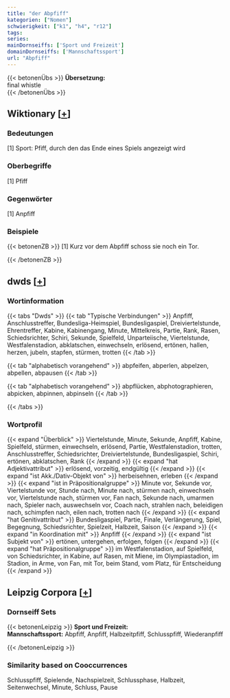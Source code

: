 ```yaml
---
title: "der Abpfiff"
kategorien: ["Nomen"]
schwierigkeit: ["k1", "h4", "r12"]
tags:
series:
mainDornseiffs: ['Sport und Freizeit']
domainDornseiffs: ['Mannschaftssport']
url: "Abpfiff"
---
```


{{< betonenÜbs >}}
**Übersetzung:**  
final whistle  
{{< /betonenÜbs >}}

## Wiktionary [[+](https://de.wiktionary.org/wiki/Abpfiff)]

### Bedeutungen
[1] Sport: Pfiff, durch den das Ende eines Spiels angezeigt wird  

### Oberbegriffe
[1] Pfiff  

### Gegenwörter
[1] Anpfiff  

### Beispiele
{{< betonenZB >}}
[1] Kurz vor dem Abpfiff schoss sie noch ein Tor.  

{{< /betonenZB >}}


## dwds [[+](https://www.dwds.de/wb/Abpfiff)]

### Wortinformation
{{< tabs "Dwds" >}}
{{< tab "Typische Verbindungen" >}}
Anpfiff, Anschlusstreffer, Bundesliga-Heimspiel, Bundesligaspiel, Dreiviertelstunde, Ehrentreffer, Kabine, Kabinengang, Minute, Mittelkreis, Partie, Rank, Rasen, Schiedsrichter, Schiri, Sekunde, Spielfeld, Unparteiische, Viertelstunde, Westfalenstadion, abklatschen, einwechseln, erlösend, ertönen, hallen, herzen, jubeln, stapfen, stürmen, trotten
{{< /tab >}}

{{< tab "alphabetisch vorangehend" >}}
abpfeifen, abperlen, abpelzen, abpellen, abpausen
{{< /tab >}}

{{< tab "alphabetisch vorangehend" >}}
abpflücken, abphotographieren, abpicken, abpinnen, abpinseln
{{< /tab >}}

{{< /tabs >}}

### Wortprofil
{{< expand "Überblick" >}} Viertelstunde, Minute, Sekunde, Anpfiff, Kabine, Spielfeld, stürmen, einwechseln, erlösend, Partie, Westfalenstadion, trotten, Anschlusstreffer, Schiedsrichter, Dreiviertelstunde, Bundesligaspiel, Schiri, ertönen, abklatschen, Rank {{< /expand >}}
{{< expand "hat Adjektivattribut" >}} erlösend, vorzeitig, endgültig {{< /expand >}}
{{< expand "ist Akk./Dativ-Objekt von" >}} herbeisehnen, erleben {{< /expand >}}
{{< expand "ist in Präpositionalgruppe" >}} Minute vor, Sekunde vor, Viertelstunde vor, Stunde nach, Minute nach, stürmen nach, einwechseln vor, Viertelstunde nach, stürmen vor, Fan nach, Sekunde nach, umarmen nach, Spieler nach, auswechseln vor, Coach nach, strahlen nach, beleidigen nach, schimpfen nach, eilen nach, trotten nach {{< /expand >}}
{{< expand "hat Genitivattribut" >}} Bundesligaspiel, Partie, Finale, Verlängerung, Spiel, Begegnung, Schiedsrichter, Spielzeit, Halbzeit, Saison {{< /expand >}}
{{< expand "in Koordination mit" >}} Anpfiff {{< /expand >}}
{{< expand "ist Subjekt von" >}} ertönen, untergehen, erfolgen, folgen {{< /expand >}}
{{< expand "hat Präpositionalgruppe" >}} im Westfalenstadion, auf Spielfeld, von Schiedsrichter, in Kabine, auf Rasen, mit Miene, im Olympiastadion, im Stadion, in Arme, von Fan, mit Tor, beim Stand, vom Platz, für Entscheidung {{< /expand >}}

## Leipzig Corpora [[+](https://corpora.uni-leipzig.de/en/res?word=Abpfiff&corpusId=deu_newscrawl-public_2018)]

### Dornseiff Sets
{{< betonenLeipzig >}}
**Sport und Freizeit:**  
**Mannschaftssport:** Abpfiff, Anpfiff, Halbzeitpfiff, Schlusspfiff, Wiederanpfiff  

{{< /betonenLeipzig >}}

### Similarity based on Cooccurrences
Schlusspfiff, Spielende, Nachspielzeit, Schlussphase, Halbzeit, Seitenwechsel, Minute, Schluss, Pause

